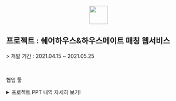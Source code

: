 <p align="center"><img src="https://0905cjw.github.io/seoulmate_logo.png" height="50px"/></p>
<h2>프로젝트 : 쉐어하우스&하우스메이트 매칭 웹서비스</h2>
<p>> 개발 기간 : 2021.04.15 ~ 2021.05.25</p>
<br/>
<p>협업 툴</p>
<details>
  <summary>프로젝트 PPT 내역 자세히 보기! </summary>
  <p align="center"><img src="https://0905cjw.github.io/seoulmate/project01.jpg" width="80%"/></p>
  <p align="center"><img src="https://0905cjw.github.io/seoulmate/project02.jpg" width="80%"/></p>
  <p align="center"><img src="https://0905cjw.github.io/seoulmate/project03.jpg" width="80%"/></p>
  <p align="center"><img src="https://0905cjw.github.io/seoulmate/project04.jpg" width="80%"/></p>
  <p align="center"><img src="https://0905cjw.github.io/seoulmate/project05.jpg" width="80%"/></p>
  <p align="center"><img src="https://0905cjw.github.io/seoulmate/project06.jpg" width="80%"/></p>
  <p align="center"><img src="https://0905cjw.github.io/seoulmate/project07.jpg" width="80%"/></p>
  <p align="center"><img src="https://0905cjw.github.io/seoulmate/project08.jpg" width="80%"/></p>
  <p align="center"><img src="https://0905cjw.github.io/seoulmate/project09.jpg" width="80%"/></p>
  <p align="center"><img src="https://0905cjw.github.io/seoulmate/project10.jpg" width="80%"/></p>
  <p align="center"><img src="https://0905cjw.github.io/seoulmate/project11.jpg" width="80%"/></p>
  <p align="center"><img src="https://0905cjw.github.io/seoulmate/project12.jpg" width="80%"/></p>
  <p align="center"><img src="https://0905cjw.github.io/seoulmate/project13.jpg" width="80%"/></p>
  <p align="center"><img src="https://0905cjw.github.io/seoulmate/project14.jpg" width="80%"/></p>
  <p align="center"><img src="https://0905cjw.github.io/seoulmate/project15.jpg" width="80%"/></p>
  <p align="center"><img src="https://0905cjw.github.io/seoulmate/project16.jpg" width="80%"/></p>
  <p align="center"><img src="https://0905cjw.github.io/seoulmate/project17.jpg" width="80%"/></p>
  <p align="center"><img src="https://0905cjw.github.io/seoulmate/project18.jpg" width="80%"/></p>
  <p align="center"><img src="https://0905cjw.github.io/seoulmate/project19.jpg" width="80%"/></p>
  <p align="center"><img src="https://0905cjw.github.io/seoulmate/project20.jpg" width="80%"/></p>
  <p align="center"><img src="https://0905cjw.github.io/seoulmate/project21.jpg" width="80%"/></p>
  <p align="center"><img src="https://0905cjw.github.io/seoulmate/project22.jpg" width="80%"/></p>
  <p align="center"><img src="https://0905cjw.github.io/seoulmate/project23.jpg" width="80%"/></p>
  <p align="center"><img src="https://0905cjw.github.io/seoulmate/project24.jpg" width="80%"/></p>
  <p align="center"><img src="https://0905cjw.github.io/seoulmate/project25.jpg" width="80%"/></p>
  <p align="center"><img src="https://0905cjw.github.io/seoulmate/project26.jpg" width="80%"/></p>
  <p align="center"><img src="https://0905cjw.github.io/seoulmate/project27.jpg" width="80%"/></p>
  <p align="center"><img src="https://0905cjw.github.io/seoulmate/project28.jpg" width="80%"/></p>
  <p align="center"><img src="https://0905cjw.github.io/seoulmate/project29.jpg" width="80%"/></p>
  <p align="center"><img src="https://0905cjw.github.io/seoulmate/project30.jpg" width="80%"/></p>
  <p align="center"><img src="https://0905cjw.github.io/seoulmate/project31.jpg" width="80%"/></p>
  <p align="center"><img src="https://0905cjw.github.io/seoulmate/project32.jpg" width="80%"/></p>
  <p align="center"><img src="https://0905cjw.github.io/seoulmate/project33.jpg" width="80%"/></p>
  <p align="center"><img src="https://0905cjw.github.io/seoulmate/project34.jpg" width="80%"/></p>
  <p align="center"><img src="https://0905cjw.github.io/seoulmate/project35.jpg" width="80%"/></p>
  <p align="center"><img src="https://0905cjw.github.io/seoulmate/project36.jpg" width="80%"/></p>
  <p align="center"><img src="https://0905cjw.github.io/seoulmate/project37.jpg" width="80%"/></p>
  <p align="center"><img src="https://0905cjw.github.io/seoulmate/project38.jpg" width="80%"/></p>
  <p align="center"><img src="https://0905cjw.github.io/seoulmate/project39.jpg" width="80%"/></p>
  <p align="center"><img src="https://0905cjw.github.io/seoulmate/project40.jpg" width="80%"/></p>
  <p align="center"><img src="https://0905cjw.github.io/seoulmate/project41.jpg" width="80%"/></p>
  <p align="center"><img src="https://0905cjw.github.io/seoulmate/project42.jpg" width="80%"/></p>
  <p align="center"><img src="https://0905cjw.github.io/seoulmate/project43.jpg" width="80%"/></p>
  <p align="center"><img src="https://0905cjw.github.io/seoulmate/project44.jpg" width="80%"/></p>
  <p align="center"><img src="https://0905cjw.github.io/seoulmate/project45.jpg" width="80%"/></p>
  <p align="center"><img src="https://0905cjw.github.io/seoulmate/project46.jpg" width="80%"/></p>
  <p align="center"><img src="https://0905cjw.github.io/seoulmate/project47.jpg" width="80%"/></p>
  <p align="center"><img src="https://0905cjw.github.io/seoulmate/project48.jpg" width="80%"/></p>
  <p align="center"><img src="https://0905cjw.github.io/seoulmate/project49.jpg" width="80%"/></p>
  <p align="center"><img src="https://0905cjw.github.io/seoulmate/project50.jpg" width="80%"/></p>
  <p align="center"><img src="https://0905cjw.github.io/seoulmate/project51.jpg" width="80%"/></p>
  <p align="center"><img src="https://0905cjw.github.io/seoulmate/project52.jpg" width="80%"/></p>
  <p align="center"><img src="https://0905cjw.github.io/seoulmate/project53.jpg" width="80%"/></p>
  <p align="center"><img src="https://0905cjw.github.io/seoulmate/project54.jpg" width="80%"/></p>
  <p align="center"><img src="https://0905cjw.github.io/seoulmate/project55.jpg" width="80%"/></p>
  <p align="center"><img src="https://0905cjw.github.io/seoulmate/project56.jpg" width="80%"/></p>
  <p align="center"><img src="https://0905cjw.github.io/seoulmate/project57.jpg" width="80%"/></p>
  <p align="center"><img src="https://0905cjw.github.io/seoulmate/project58.jpg" width="80%"/></p>
  <p align="center"><img src="https://0905cjw.github.io/seoulmate/project59.jpg" width="80%"/></p>
  <p align="center"><img src="https://0905cjw.github.io/seoulmate/project60.jpg" width="80%"/></p>
  <p align="center"><img src="https://0905cjw.github.io/seoulmate/project61.jpg" width="80%"/></p>
  <p align="center"><img src="https://0905cjw.github.io/seoulmate/project62.jpg" width="80%"/></p>
</details>
<br/>

